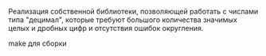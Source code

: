 Реализация собственной библиотеки, позволяющей работать с числами типа "децимал", которые требуют большого количества значимых целых и дробных цифр и отсутствия ошибок округления.

make для сборки
